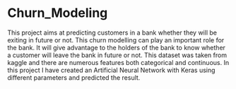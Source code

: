 # Churn_Modeling
This project aims at predicting customers in a bank whether they will be exiting in future or not. This churn modelling can play an important role for the bank. It will give advantage to the holders of the bank to know whether a 
customer will leave the bank in future or not. This dataset was taken from kaggle and there are numerous features both categorical and continuous. In this project I have created an Artificial Neural Network with Keras using different parameters and predicted the result.
